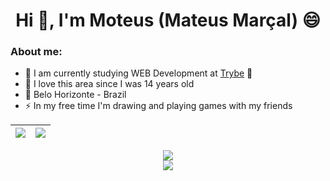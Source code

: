 <html>
<h1 align="center">Hi 👋, I'm Moteus (Mateus Marçal) 😄</h1>

### About me:
  
- 🤔 I am currently studying WEB Development at [Trybe](https://www.betrybe.com/) 💚 
- 🥰 I love this area since I was 14 years old
- 🚩 Belo Horizonte - Brazil
- ⚡ In my free time I'm drawing and playing games with my friends
</html>


| <a href="(https://github.com/Mooteus"> <img align="center" src="https://github-readme-stats.vercel.app/api?username=mooteus&count_private=true&theme=github_dark&show_icons=true" /></a> | <a href="https://github.com/mooteus/"><img align="center" src="https://github-readme-stats.vercel.app/api/top-langs/?username=mooteus&langs_count=8&layout=compact&theme=github_dark&count_private=true" /></a>| 
| ------------- | ------------- |

<p align="center">
      <a href="(https://github.com/Mooteus"> <img align="center" src="http://github-readme-streak-stats.herokuapp.com?user=mooteus&theme=github-       dark&date_format=j%20M%5B%20Y%5D&border=FFFFFF" /></a> <br>
      <a href="(https://github.com/Mooteus"> <img src="https://github-readme-stats.vercel.app/api/wakatime?username=Moteus&langs_count=8&hide_border=true&border_radius=15&theme=github_dark"/> </a>
</p>

  
   




